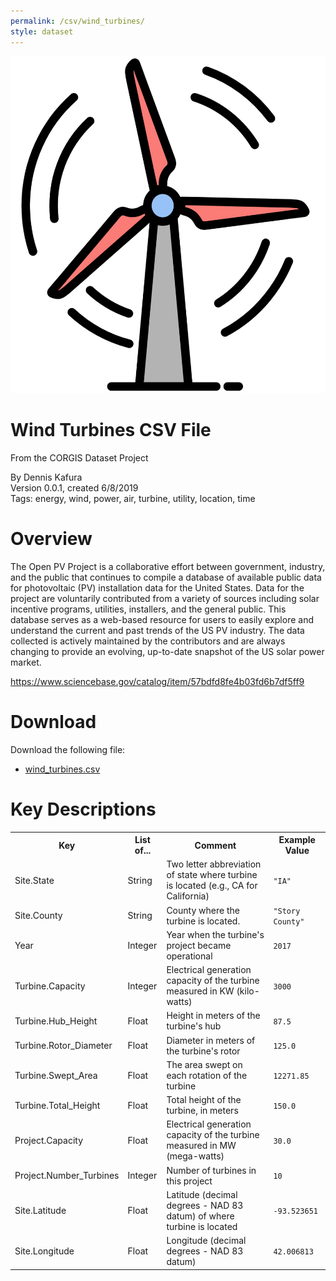 ```yaml
---
permalink: /csv/wind_turbines/
style: dataset
---
```


<img class="img-thumbnail float-right"
     src="/images/datasets/wind-turbines.png"
     alt="wind turbines icon"
     role="presentation">

# Wind Turbines CSV File

<p class='lead'>From the CORGIS Dataset Project</p>

<span class='text-muted'>By Dennis Kafura</span><br>
<span class='text-muted'>Version 0.0.1, created 6/8/2019</span><br>
<span class='text-muted'>Tags: energy, wind, power, air, turbine, utility, location, time</span>

# Overview

The Open PV Project is a collaborative effort between government, industry, and the public that continues to compile a database of available public data for photovoltaic (PV) installation data for the United States. Data for the project are voluntarily contributed from a variety of sources including solar incentive programs, utilities, installers, and the general public. This database serves as a web-based resource for users to easily explore and understand the current and past trends of the US PV industry. The data collected is actively maintained by the contributors and are always changing to provide an evolving, up-to-date snapshot of the US solar power market.


<https://www.sciencebase.gov/catalog/item/57bdfd8fe4b03fd6b7df5ff9>




# Download

Download the following file:

* <a href='../../datasets/csv/wind_turbines/wind_turbines.csv' download>wind_turbines.csv <span class="fas fa-download"></span></a>

# Key Descriptions
    
<table class='table table-condensed table-striped table-bordered table-hover'>
<tr>
    <th class=''>Key</th>
    <th class=''>List of...</th>
    <th class=''>Comment</th>
    <th class=''>Example Value</th>
</tr>

<tr>
    <td>Site.State</td>
    <td>String</td> 
    <td>Two letter abbreviation of state where turbine is located (e.g., CA for California)</td>
    <td><code>"IA"</code></td>
</tr>

<tr>
    <td>Site.County</td>
    <td>String</td> 
    <td>County where the turbine is located.</td>
    <td><code>"Story County"</code></td>
</tr>

<tr>
    <td>Year</td>
    <td>Integer</td> 
    <td>Year when the turbine's project became operational</td>
    <td><code>2017</code></td>
</tr>

<tr>
    <td>Turbine.Capacity</td>
    <td>Integer</td> 
    <td>Electrical generation capacity of the turbine measured in KW (kilo-watts)</td>
    <td><code>3000</code></td>
</tr>

<tr>
    <td>Turbine.Hub_Height</td>
    <td>Float</td> 
    <td>Height in meters of the turbine's hub</td>
    <td><code>87.5</code></td>
</tr>

<tr>
    <td>Turbine.Rotor_Diameter</td>
    <td>Float</td> 
    <td>Diameter in meters of the turbine's rotor</td>
    <td><code>125.0</code></td>
</tr>

<tr>
    <td>Turbine.Swept_Area</td>
    <td>Float</td> 
    <td>The area swept on each rotation of the turbine</td>
    <td><code>12271.85</code></td>
</tr>

<tr>
    <td>Turbine.Total_Height</td>
    <td>Float</td> 
    <td>Total height of the turbine, in meters</td>
    <td><code>150.0</code></td>
</tr>

<tr>
    <td>Project.Capacity</td>
    <td>Float</td> 
    <td>Electrical generation capacity of the turbine measured in MW (mega-watts)</td>
    <td><code>30.0</code></td>
</tr>

<tr>
    <td>Project.Number_Turbines</td>
    <td>Integer</td> 
    <td>Number of turbines in this project</td>
    <td><code>10</code></td>
</tr>

<tr>
    <td>Site.Latitude</td>
    <td>Float</td> 
    <td>Latitude (decimal degrees - NAD 83 datum) of where turbine is located</td>
    <td><code>-93.523651</code></td>
</tr>

<tr>
    <td>Site.Longitude</td>
    <td>Float</td> 
    <td>Longitude (decimal degrees - NAD 83 datum)</td>
    <td><code>42.006813</code></td>
</tr>

</table>